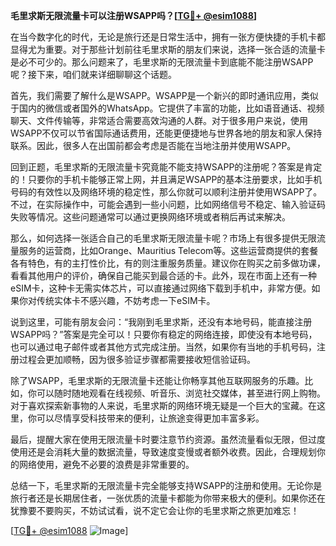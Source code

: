 **毛里求斯无限流量卡可以注册WSAPP吗？[[TG💪+ @esim1088](https://t.me/s/esim1088)]**

在当今数字化的时代，无论是旅行还是日常生活中，拥有一张方便快捷的手机卡都显得尤为重要。对于那些计划前往毛里求斯的朋友们来说，选择一张合适的流量卡是必不可少的。那么问题来了，毛里求斯的无限流量卡到底能不能注册WSAPP呢？接下来，咱们就来详细聊聊这个话题。

首先，我们需要了解什么是WSAPP。WSAPP是一个新兴的即时通讯应用，类似于国内的微信或者国外的WhatsApp。它提供了丰富的功能，比如语音通话、视频聊天、文件传输等，非常适合需要高效沟通的人群。对于很多用户来说，使用WSAPP不仅可以节省国际通话费用，还能更便捷地与世界各地的朋友和家人保持联系。因此，很多人在出国前都会考虑是否能在当地注册并使用WSAPP。

回到正题，毛里求斯的无限流量卡究竟能不能支持WSAPP的注册呢？答案是肯定的！只要你的手机卡能够正常上网，并且满足WSAPP的基本注册要求，比如手机号码的有效性以及网络环境的稳定性，那么你就可以顺利注册并使用WSAPP了。不过，在实际操作中，可能会遇到一些小问题，比如网络信号不稳定、输入验证码失败等情况。这些问题通常可以通过更换网络环境或者稍后再试来解决。

那么，如何选择一张适合自己的毛里求斯无限流量卡呢？市场上有很多提供无限流量服务的运营商，比如Orange、Mauritius Telecom等。这些运营商提供的套餐各有特色，有的主打性价比，有的则注重服务质量。建议你在购买之前多做功课，看看其他用户的评价，确保自己能买到最合适的卡。此外，现在市面上还有一种eSIM卡，这种卡无需实体芯片，可以直接通过网络下载到手机中，非常方便。如果你对传统实体卡不感兴趣，不妨考虑一下eSIM卡。

说到这里，可能有朋友会问：“我刚到毛里求斯，还没有本地号码，能直接注册WSAPP吗？”答案是完全可以！只要你有稳定的网络连接，即使没有本地号码，也可以通过电子邮件或者其他方式完成注册。当然，如果你有当地的手机号码，注册过程会更加顺畅，因为很多验证步骤都需要接收短信验证码。

除了WSAPP，毛里求斯的无限流量卡还能让你畅享其他互联网服务的乐趣。比如，你可以随时随地观看在线视频、听音乐、浏览社交媒体，甚至进行网上购物。对于喜欢探索新事物的人来说，毛里求斯的网络环境无疑是一个巨大的宝藏。在这里，你可以尽情享受科技带来的便利，让旅途变得更加丰富多彩。

最后，提醒大家在使用无限流量卡时要注意节约资源。虽然流量看似无限，但过度使用还是会消耗大量的数据流量，导致速度变慢或者额外收费。因此，合理规划你的网络使用，避免不必要的浪费是非常重要的。

总结一下，毛里求斯的无限流量卡完全能够支持WSAPP的注册和使用。无论你是旅行者还是长期居住者，一张优质的流量卡都能为你带来极大的便利。如果你还在犹豫要不要购买，不妨试试看，说不定它会让你的毛里求斯之旅更加难忘！

[[TG💪+ @esim1088](https://t.me/s/esim1088) ![Image](https://i.postimg.cc/4NQfJmqS/Snipaste-2025-05-13-00-14-12.png)]